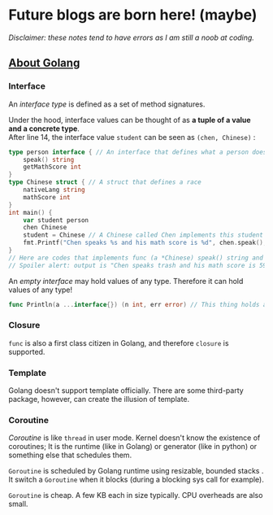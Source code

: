 # Future blogs are born here! (maybe)

*Disclaimer: these notes tend to have errors as I am still a noob at coding.*

## <u>About Golang</u>

### Interface

An *interface type* is defined as a set of method signatures.

Under the hood, interface values can be thought of as **a tuple of a value and a concrete type**.  
After line 14, the interface value `student` can be seen as `(chen, Chinese)` :

```go
type person interface { // An interface that defines what a person does
	speak() string
	getMathScore int
}
type Chinese struct { // A struct that defines a race
	nativeLang string
    mathScore int
}
int main() {
    var student person
    chen Chinese
    student = Chinese // A Chinese called Chen implements this student   
    fmt.Printf("Chen speaks %s and his math score is %d", chen.speak(), chen.getMathScore())
}
// Here are codes that implements func (a *Chinese) speak() string and others
// Spoiler alert: output is "Chen speaks trash and his math score is 59.👌😎👍"
```

An *empty interface* may hold values of any type. Therefore it can hold values of any type!

```go
func Println(a ...interface{}) (n int, err error) // This thing holds any number and type of values. Damn!
```

### Closure

`func` is also a first class citizen in Golang, and therefore `closure` is supported.

### Template

Golang doesn't support template officially. There are some third-party package, however, can create the illusion of template. 

### Coroutine

*Coroutine* is like `thread` in user mode. Kernel doesn't know the existence of coroutines; It is the runtime (like in Golang) or generator (like in python) or something else that schedules them.

`Goroutine` is scheduled by Golang runtime using resizable, bounded stacks . It switch a `Goroutine` when it blocks (during a blocking sys call for example). 

`Goroutine` is cheap. A few KB each in size typically. CPU overheads are also small.
